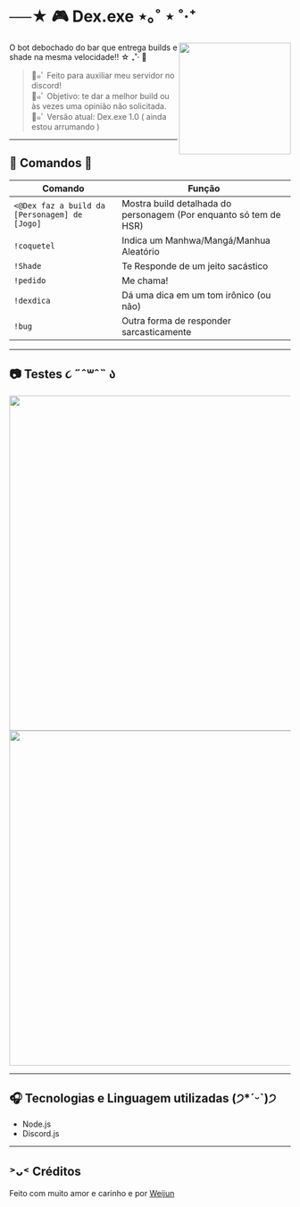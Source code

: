 #  ──★  🎮 Dex.exe  ⋆｡˚ ⋆ ˚‧⁺

<img src="https://cdn.discordapp.com/attachments/1196891771267989565/1405950461583954073/Clipped_image_20250815_132506.png?ex=68a0b0e7&is=689f5f67&hm=4f53995c9d9c854440b875219c235103fc56905d49bf6ad6e21652265214aa28" width="200px" align="right">

<p> O bot debochado do bar que entrega builds e shade na mesma velocidade!!  ☆ ₊˚· 🦢 

> 🐚๑ﾟ Feito para auxiliar meu servidor no discord!  
> 🐚๑ﾟ Objetivo: te dar a melhor build ou às vezes uma opinião não solicitada.  
> 🐚๑ﾟ Versão atual: Dex.exe 1.0 ( ainda estou arrumando )  

---

## 🫧 Comandos 🫧
| Comando | Função |
|---------|--------|
| `<@Dex faz a build da [Personagem] de [Jogo]` | Mostra build detalhada do personagem (Por enquanto só tem de HSR) |
| `!coquetel` | Indica um Manhwa/Mangá/Manhua Aleatório |
| `!Shade` | Te Responde de um jeito sacástico |
| `!pedido` | Me chama! |
| `!dexdica` | Dá uma dica em um tom irônico (ou não) |
| `!bug` | Outra forma de responder sarcasticamente |
---

## 📷 Testes        ૮ ˶ˆ꒳ˆ˵ ა 
<img src="https://cdn.discordapp.com/attachments/1196891771267989565/1405956382536241203/image.png?ex=68a0b66b&is=689f64eb&hm=4af641f64b768d7ff7ae6e35cad03db8710ec386bc005b3190e285cf9c966414" width="600px" >
<img src="https://cdn.discordapp.com/attachments/1196891771267989565/1405959001337761873/image.png?ex=68a0b8db&is=689f675b&hm=02acff3444cd796b3e8992f16c10c4db8150aa4e6dfdf20c6d14cc93862ed85d" width="600px" >

---

## 🎧 Tecnologias e Linguagem utilizadas (੭*ˊᵕˋ)੭  
- Node.js  
- Discord.js  
---

##  ˃ᴗ˂  Créditos
Feito com muito amor e carinho e por [Weijun](https://github.com/Victoria2378)
